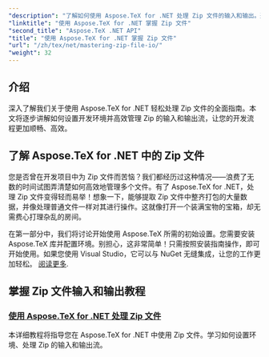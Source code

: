 ```yaml
---
"description": "了解如何使用 Aspose.TeX for .NET 处理 Zip 文件的输入和输出。遵循分步教程，高效简化您的工作流程。"
"linktitle": "使用 Aspose.TeX for .NET 掌握 Zip 文件"
"second_title": "Aspose.TeX .NET API"
"title": "使用 Aspose.TeX for .NET 掌握 Zip 文件"
"url": "/zh/tex/net/mastering-zip-file-io/"
"weight": 32
---
```


## 介绍

深入了解我们关于使用 Aspose.TeX for .NET 轻松处理 Zip 文件的全面指南。本文将逐步讲解如何设置开发环境并高效管理 Zip 的输入和输出流，让您的开发流程更加顺畅、高效。

## 了解 Aspose.TeX for .NET 中的 Zip 文件

您是否曾在开发项目中为 Zip 文件而苦恼？我们都经历过这种情况——浪费了无数的时间试图弄清楚如何高效地管理多个文件。有了 Aspose.TeX for .NET，处理 Zip 文件变得轻而易举！想象一下，能够提取 Zip 文件中整齐打包的大量数据，并像处理普通文件一样对其进行操作。这就像打开一个装满宝物的宝箱，却无需费心打理杂乱的房间。

在第一部分中，我们将讨论开始使用 Aspose.TeX 所需的初始设置。您需要安装 Aspose.TeX 库并配置环境。别担心，这非常简单！只需按照安装指南操作，即可开始使用。如果您使用 Visual Studio，它可以与 NuGet 无缝集成，让您的工作更加轻松。 [阅读更多](./handle-zip-files/).

## 掌握 Zip 文件输入和输出教程
### [使用 Aspose.TeX for .NET 处理 Zip 文件](./handle-zip-files/)
本详细教程将指导您在 Aspose.TeX for .NET 中使用 Zip 文件。学习如何设置环境、处理 Zip 的输入和输出流。